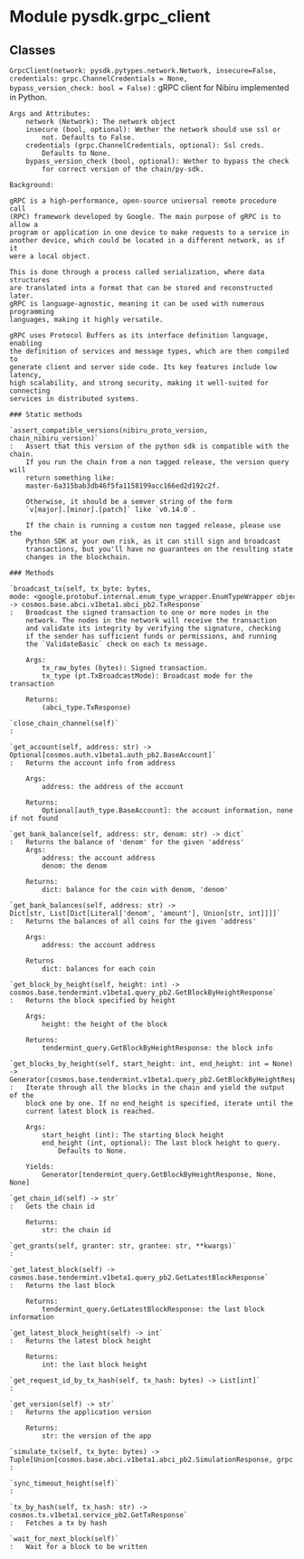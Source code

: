 Module pysdk.grpc_client
========================

Classes
-------

`GrpcClient(network: pysdk.pytypes.network.Network, insecure=False, credentials: grpc.ChannelCredentials = None, bypass_version_check: bool = False)`
:   gRPC client for Nibiru implemented in Python.

    Args and Attributes:
        network (Network): The network object
        insecure (bool, optional): Wether the network should use ssl or
            not. Defaults to False.
        credentials (grpc.ChannelCredentials, optional): Ssl creds.
            Defaults to None.
        bypass_version_check (bool, optional): Wether to bypass the check
            for correct version of the chain/py-sdk.

    Background:

    gRPC is a high-performance, open-source universal remote procedure call
    (RPC) framework developed by Google. The main purpose of gRPC is to allow a
    program or application in one device to make requests to a service in
    another device, which could be located in a different network, as if it
    were a local object.

    This is done through a process called serialization, where data structures
    are translated into a format that can be stored and reconstructed later.
    gRPC is language-agnostic, meaning it can be used with numerous programming
    languages, making it highly versatile.

    gRPC uses Protocol Buffers as its interface definition language, enabling
    the definition of services and message types, which are then compiled to
    generate client and server side code. Its key features include low latency,
    high scalability, and strong security, making it well-suited for connecting
    services in distributed systems.

    ### Static methods

    `assert_compatible_versions(nibiru_proto_version, chain_nibiru_version)`
    :   Assert that this version of the python sdk is compatible with the chain.
        If you run the chain from a non tagged release, the version query will
        return something like:
        master-6a315bab3db46f5fa1158199acc166ed2d192c2f.

        Otherwise, it should be a semver string of the form
        `v[major].[minor].[patch]` like `v0.14.0`.

        If the chain is running a custom non tagged release, please use the
        Python SDK at your own risk, as it can still sign and broadcast
        transactions, but you'll have no guarantees on the resulting state
        changes in the blockchain.

    ### Methods

    `broadcast_tx(self, tx_byte: bytes, mode: <google.protobuf.internal.enum_type_wrapper.EnumTypeWrapper object at 0x7f49911fa610> = 2) ‑> cosmos.base.abci.v1beta1.abci_pb2.TxResponse`
    :   Broadcast the signed transaction to one or more nodes in the
        network. The nodes in the network will receive the transaction
        and validate its integrity by verifying the signature, checking
        if the sender has sufficient funds or permissions, and running
        the `ValidateBasic` check on each tx message.

        Args:
            tx_raw_bytes (bytes): Signed transaction.
            tx_type (pt.TxBroadcastMode): Broadcast mode for the transaction

        Returns:
            (abci_type.TxResponse)

    `close_chain_channel(self)`
    :

    `get_account(self, address: str) ‑> Optional[cosmos.auth.v1beta1.auth_pb2.BaseAccount]`
    :   Returns the account info from address

        Args:
            address: the address of the account

        Returns:
            Optional[auth_type.BaseAccount]: the account information, none if not found

    `get_bank_balance(self, address: str, denom: str) ‑> dict`
    :   Returns the balance of 'denom' for the given 'address'
        Args:
            address: the account address
            denom: the denom

        Returns:
            dict: balance for the coin with denom, 'denom'

    `get_bank_balances(self, address: str) ‑> Dict[str, List[Dict[Literal['denom', 'amount'], Union[str, int]]]]`
    :   Returns the balances of all coins for the given 'address'

        Args:
            address: the account address

        Returns
            dict: balances for each coin

    `get_block_by_height(self, height: int) ‑> cosmos.base.tendermint.v1beta1.query_pb2.GetBlockByHeightResponse`
    :   Returns the block specified by height

        Args:
            height: the height of the block

        Returns:
            tendermint_query.GetBlockByHeightResponse: the block info

    `get_blocks_by_height(self, start_height: int, end_height: int = None) ‑> Generator[cosmos.base.tendermint.v1beta1.query_pb2.GetBlockByHeightResponse, None, None]`
    :   Iterate through all the blocks in the chain and yield the output of the
        block one by one. If no end_height is specified, iterate until the
        current latest block is reached.

        Args:
            start_height (int): The starting block height
            end_height (int, optional): The last block height to query.
                Defaults to None.

        Yields:
            Generator[tendermint_query.GetBlockByHeightResponse, None, None]

    `get_chain_id(self) ‑> str`
    :   Gets the chain id

        Returns:
            str: the chain id

    `get_grants(self, granter: str, grantee: str, **kwargs)`
    :

    `get_latest_block(self) ‑> cosmos.base.tendermint.v1beta1.query_pb2.GetLatestBlockResponse`
    :   Returns the last block

        Returns:
            tendermint_query.GetLatestBlockResponse: the last block information

    `get_latest_block_height(self) ‑> int`
    :   Returns the latest block height

        Returns:
            int: the last block height

    `get_request_id_by_tx_hash(self, tx_hash: bytes) ‑> List[int]`
    :

    `get_version(self) ‑> str`
    :   Returns the application version

        Returns:
            str: the version of the app

    `simulate_tx(self, tx_byte: bytes) ‑> Tuple[Union[cosmos.base.abci.v1beta1.abci_pb2.SimulationResponse, grpc.RpcError], bool]`
    :

    `sync_timeout_height(self)`
    :

    `tx_by_hash(self, tx_hash: str) ‑> cosmos.tx.v1beta1.service_pb2.GetTxResponse`
    :   Fetches a tx by hash

    `wait_for_next_block(self)`
    :   Wait for a block to be written
